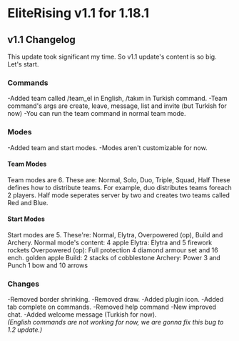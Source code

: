 # EliteRising v1.1 for 1.18.1
## v1.1 Changelog
This update took significant my time. So v1.1 update's content is so big. Let's start.
### Commands
-Added team called /team_el in English, /takım in Turkish command.
-Team command's args are create, leave, message, list and invite (but Turkish for now)
-You can run the team command in normal team mode.
### Modes
-Added team and start modes.
-Modes aren't customizable for now.
#### Team Modes
Team modes are 6. These are:
Normal, Solo, Duo, Triple, Squad, Half
These defines how to distribute teams. For example, duo distributes teams foreach 2 players. Half mode seperates server by two and creates two teams called Red and Blue.
#### Start Modes
Start modes are 5. These're:
Normal, Elytra, Overpowered (op), Build and Archery.
Normal mode's content: 4 apple
Elytra: Elytra and 5 firework rockets
Overpowered (op): Full protection 4 diamond armour set and 16 ench. golden apple
Build: 2 stacks of cobblestone
Archery: Power 3 and Punch 1 bow and 10 arrows
### Changes
-Removed border shrinking.
-Removed draw.
-Added plugin icon.
-Added tab complete on commands.
-Removed help command
-New improved chat.
-Added welcome message (Turkish for now). \
*(English commands are not working for now, we are gonna fix this bug to 1.2 update.)*
